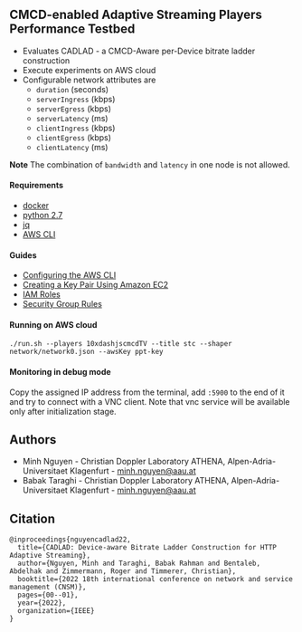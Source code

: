 ## CMCD-enabled Adaptive Streaming Players Performance Testbed
- Evaluates CADLAD - a CMCD-Aware per-Device bitrate
ladder construction
- Execute experiments on AWS cloud 
- Configurable network attributes are
    - `duration` (seconds)
    - `serverIngress` (kbps)
    - `serverEgress` (kbps)
    - `serverLatency` (ms)
    - `clientIngress` (kbps)
    - `clientEgress` (kbps)
    - `clientLatency` (ms)
 
**Note** The combination of `bandwidth` and `latency` in one node is not allowed.


#### Requirements
- [docker](https://docs.docker.com/install/)
- [python 2.7](https://www.python.org/downloads/)
- [jq](https://stedolan.github.io/jq)
- [AWS CLI](https://docs.aws.amazon.com/cli/latest/userguide/cli-chap-install.html)

#### Guides
- [Configuring the AWS CLI](https://docs.aws.amazon.com/cli/latest/userguide/cli-chap-configure.html)
- [Creating a Key Pair Using Amazon EC2](https://docs.aws.amazon.com/AWSEC2/latest/UserGuide/ec2-key-pairs.html#having-ec2-create-your-key-pair)
- [IAM Roles](https://docs.aws.amazon.com/AWSEC2/latest/UserGuide/iam-roles-for-amazon-ec2.html)
- [Security Group Rules](https://docs.aws.amazon.com/AWSEC2/latest/UserGuide/security-group-rules-reference.html)

#### Running on AWS cloud
```
./run.sh --players 10xdashjscmcdTV --title stc --shaper network/network0.json --awsKey ppt-key
```

#### Monitoring in debug mode

Copy the assigned IP address from the terminal, add `:5900` to the end of it
and try to connect with a VNC client.
Note that vnc service will be available only after initialization stage.


## Authors
* Minh Nguyen - Christian Doppler Laboratory ATHENA, Alpen-Adria-Universitaet Klagenfurt - minh.nguyen@aau.at
* Babak Taraghi - Christian Doppler Laboratory ATHENA, Alpen-Adria-Universitaet Klagenfurt - minh.nguyen@aau.at

## Citation
```
@inproceedings{nguyencadlad22,
  title={CADLAD: Device-aware Bitrate Ladder Construction for HTTP Adaptive Streaming},
  author={Nguyen, Minh and Taraghi, Babak Rahman and Bentaleb, Abdelhak and Zimmermann, Roger and Timmerer, Christian},
  booktitle={2022 18th international conference on network and service management (CNSM)},
  pages={00--01},
  year={2022},
  organization={IEEE}
}
```
